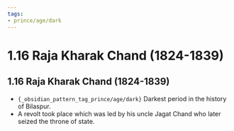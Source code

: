 ```yaml
---
tags:
- prince/age/dark
---
```

   
# 1.16 Raja Kharak Chand (1824-1839)   
## 1.16 Raja Kharak Chand (1824-1839)   
   
- `{_obsidian_pattern_tag_prince/age/dark}` Darkest period in the history of Bilaspur.   
- A revolt took place which was led by his uncle Jagat Chand who later seized the throne of state.